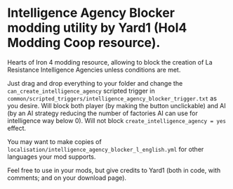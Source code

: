 # Intelligence Agency Blocker modding utility by Yard1 (HoI4 Modding Coop resource).

Hearts of Iron 4 modding resource, allowing to block the creation of La Resistance Intelligence Agencies unless conditions are met.

Just drag and drop everything to your folder and change the `can_create_intelligence_agency` scripted trigger in `common/scripted_triggers/intelligence_agency_blocker_trigger.txt` as you desire. Will block both player (by making the button unclickable) and AI (by an AI strategy reducing the number of factories AI can use for intelligence way below 0). Will not block `create_intelligence_agency = yes` effect.

You may want to make copies of `localisation/intelligence_agency_blocker_l_english.yml` for other languages your mod supports.

Feel free to use in your mods, but give credits to Yard1 (both in code, with comments; and on your download page).
